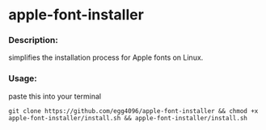 # apple-font-installer
### Description:
simplifies the installation process for Apple fonts on Linux.

### Usage:
paste this into your terminal
```
git clone https://github.com/egg4096/apple-font-installer && chmod +x apple-font-installer/install.sh && apple-font-installer/install.sh
```
